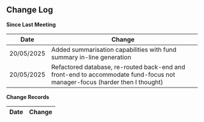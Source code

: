 ## Change Log

**Since Last Meeting**

| Date      | Change |
| ----------- | ----------- |
| 20/05/2025      | Added summarisation capabilities with fund summary in-line generation |
| 20/05/2025   | Refactored database, re-routed back-end and front-end to accommodate fund-focus not manager-focus (harder then I thought) |

**Change Records**

| Date      | Change |
| ----------- | ----------- |